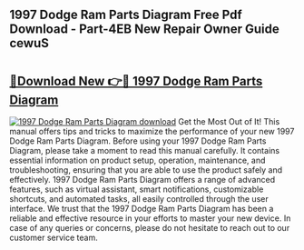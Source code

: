 ## 1997 Dodge Ram Parts Diagram Free Pdf Download - Part-4EB New Repair Owner Guide cewuS

# <h2><a href="http://dfmqzd.blite.top/?on=1997+Dodge+Ram+Parts+Diagram">🔗Download New 👉🔴 1997 Dodge Ram Parts Diagram</a></h2>

[![1997 Dodge Ram Parts Diagram download](https://i.imgur.com/lujVjoI.png)](http://dfmqzd.blite.top/?on=1997+Dodge+Ram+Parts+Diagram)
Get the Most Out of It! This manual offers tips and tricks to maximize the performance of your new 1997 Dodge Ram Parts Diagram. Before using your 1997 Dodge Ram Parts Diagram, please take a moment to read this manual carefully. It contains essential information on product setup, operation, maintenance, and troubleshooting, ensuring that you are able to use the product safely and effectively. 1997 Dodge Ram Parts Diagram offers a range of advanced features, such as virtual assistant, smart notifications, customizable shortcuts, and automated tasks, all easily controlled through the user interface. We trust that the 1997 Dodge Ram Parts Diagram has been a reliable and effective resource in your efforts to master your new device. In case of any queries or concerns, please do not hesitate to reach out to our customer service team.
